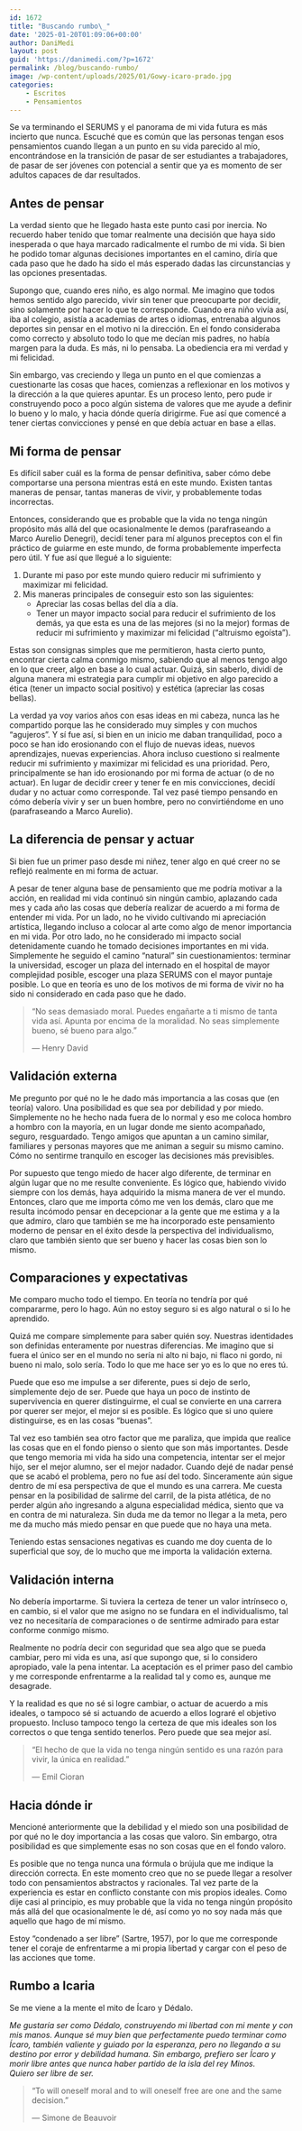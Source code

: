 ```yaml
---
id: 1672
title: "Buscando rumbo\_"
date: '2025-01-20T01:09:06+00:00'
author: DaniMedi
layout: post
guid: 'https://danimedi.com/?p=1672'
permalink: /blog/buscando-rumbo/
image: /wp-content/uploads/2025/01/Gowy-icaro-prado.jpg
categories:
    - Escritos
    - Pensamientos
---
```


Se va terminando el SERUMS y el panorama de mi vida futura es más incierto que nunca. Escuché que es común que las personas tengan esos pensamientos cuando llegan a un punto en su vida parecido al mío, encontrándose en la transición de pasar de ser estudiantes a trabajadores, de pasar de ser jóvenes con potencial a sentir que ya es momento de ser adultos capaces de dar resultados.

## Antes de pensar

La verdad siento que he llegado hasta este punto casi por inercia. No recuerdo haber tenido que tomar realmente una decisión que haya sido inesperada o que haya marcado radicalmente el rumbo de mi vida. Si bien he podido tomar algunas decisiones importantes en el camino, diría que cada paso que he dado ha sido el más esperado dadas las circunstancias y las opciones presentadas.

Supongo que, cuando eres niño, es algo normal. Me imagino que todos hemos sentido algo parecido, vivir sin tener que preocuparte por decidir, sino solamente por hacer lo que te corresponde. Cuando era niño vivía así, iba al colegio, asistía a academias de artes o idiomas, entrenaba algunos deportes sin pensar en el motivo ni la dirección. En el fondo consideraba como correcto y absoluto todo lo que me decían mis padres, no había margen para la duda. Es más, ni lo pensaba. La obediencia era mi verdad y mi felicidad.

Sin embargo, vas creciendo y llega un punto en el que comienzas a cuestionarte las cosas que haces, comienzas a reflexionar en los motivos y la dirección a la que quieres apuntar. Es un proceso lento, pero pude ir construyendo poco a poco algún sistema de valores que me ayude a definir lo bueno y lo malo, y hacia dónde quería dirigirme. Fue así que comencé a tener ciertas convicciones y pensé en que debía actuar en base a ellas.

## Mi forma de pensar

Es difícil saber cuál es la forma de pensar definitiva, saber cómo debe comportarse una persona mientras está en este mundo. Existen tantas maneras de pensar, tantas maneras de vivir, y probablemente todas incorrectas.

Entonces, considerando que es probable que la vida no tenga ningún propósito más allá del que ocasionalmente le demos (parafraseando a Marco Aurelio Denegri), decidí tener para mí algunos preceptos con el fin práctico de guiarme en este mundo, de forma probablemente imperfecta pero útil. Y fue así que llegué a lo siguiente:

1. Durante mi paso por este mundo quiero reducir mi sufrimiento y maximizar mi felicidad.
2. Mis maneras principales de conseguir esto son las siguientes: 
    - Apreciar las cosas bellas del día a día.
    - Tener un mayor impacto social para reducir el sufrimiento de los demás, ya que esta es una de las mejores (si no la mejor) formas de reducir mi sufrimiento y maximizar mi felicidad (“altruismo egoísta”).

Estas son consignas simples que me permitieron, hasta cierto punto, encontrar cierta calma conmigo mismo, sabiendo que al menos tengo algo en lo que creer, algo en base a lo cual actuar. Quizá, sin saberlo, dividí de alguna manera mi estrategia para cumplir mi objetivo en algo parecido a ética (tener un impacto social positivo) y estética (apreciar las cosas bellas).

La verdad ya voy varios años con esas ideas en mi cabeza, nunca las he compartido porque las he considerado muy simples y con muchos “agujeros”. Y sí fue así, si bien en un inicio me daban tranquilidad, poco a poco se han ido erosionando con el flujo de nuevas ideas, nuevos aprendizajes, nuevas experiencias. Ahora incluso cuestiono si realmente reducir mi sufrimiento y maximizar mi felicidad es una prioridad. Pero, principalmente se han ido erosionando por mi forma de actuar (o de no actuar). En lugar de decidir creer y tener fe en mis convicciones, decidí dudar y no actuar como corresponde. Tal vez pasé tiempo pensando en cómo debería vivir y ser un buen hombre, pero no convirtiéndome en uno (parafraseando a Marco Aurelio).

## La diferencia de pensar y actuar

Si bien fue un primer paso desde mi niñez, tener algo en qué creer no se reflejó realmente en mi forma de actuar.

A pesar de tener alguna base de pensamiento que me podría motivar a la acción, en realidad mi vida continuó sin ningún cambio, aplazando cada mes y cada año las cosas que debería realizar de acuerdo a mi forma de entender mi vida. Por un lado, no he vivido cultivando mi apreciación artística, llegando incluso a colocar al arte como algo de menor importancia en mi vida. Por otro lado, no he considerado mi impacto social detenidamente cuando he tomado decisiones importantes en mi vida. Simplemente he seguido el camino “natural” sin cuestionamientos: terminar la universidad, escoger un plaza del internado en el hospital de mayor complejidad posible, escoger una plaza SERUMS con el mayor puntaje posible. Lo que en teoría es uno de los motivos de mi forma de vivir no ha sido ni considerado en cada paso que he dado.

> “No seas demasiado moral. Puedes engañarte a ti mismo de tanta vida así. Apunta por encima de la moralidad. No seas simplemente bueno, sé bueno para algo.”
> 
> — Henry David

## Validación externa

Me pregunto por qué no le he dado más importancia a las cosas que (en teoría) valoro. Una posibilidad es que sea por debilidad y por miedo. Simplemente no he hecho nada fuera de lo normal y eso me coloca hombro a hombro con la mayoría, en un lugar donde me siento acompañado, seguro, resguardado. Tengo amigos que apuntan a un camino similar, familiares y personas mayores que me animan a seguir su mismo camino. Cómo no sentirme tranquilo en escoger las decisiones más previsibles.

Por supuesto que tengo miedo de hacer algo diferente, de terminar en algún lugar que no me resulte conveniente. Es lógico que, habiendo vivido siempre con los demás, haya adquirido la misma manera de ver el mundo. Entonces, claro que me importa cómo me ven los demás, claro que me resulta incómodo pensar en decepcionar a la gente que me estima y a la que admiro, claro que también se me ha incorporado este pensamiento moderno de pensar en el éxito desde la perspectiva del individualismo, claro que también siento que ser bueno y hacer las cosas bien son lo mismo.

## Comparaciones y expectativas

Me comparo mucho todo el tiempo. En teoría no tendría por qué compararme, pero lo hago. Aún no estoy seguro si es algo natural o si lo he aprendido.

Quizá me compare simplemente para saber quién soy. Nuestras identidades son definidas enteramente por nuestras diferencias. Me imagino que si fuera el único ser en el mundo no sería ni alto ni bajo, ni flaco ni gordo, ni bueno ni malo, solo sería. Todo lo que me hace ser yo es lo que no eres tú.

Puede que eso me impulse a ser diferente, pues si dejo de serlo, simplemente dejo de ser. Puede que haya un poco de instinto de supervivencia en querer distinguirme, el cual se convierte en una carrera por querer ser mejor, el mejor si es posible. Es lógico que si uno quiere distinguirse, es en las cosas “buenas”.

Tal vez eso también sea otro factor que me paraliza, que impida que realice las cosas que en el fondo pienso o siento que son más importantes. Desde que tengo memoria mi vida ha sido una competencia, intentar ser el mejor hijo, ser el mejor alumno, ser el mejor nadador. Cuando dejé de nadar pensé que se acabó el problema, pero no fue así del todo. Sinceramente aún sigue dentro de mí esa perspectiva de que el mundo es una carrera. Me cuesta pensar en la posibilidad de salirme del carril, de la pista atlética, de no perder algún año ingresando a alguna especialidad médica, siento que va en contra de mi naturaleza. Sin duda me da temor no llegar a la meta, pero me da mucho más miedo pensar en que puede que no haya una meta.

Teniendo estas sensaciones negativas es cuando me doy cuenta de lo superficial que soy, de lo mucho que me importa la validación externa.

## Validación interna

No debería importarme. Si tuviera la certeza de tener un valor intrínseco o, en cambio, si el valor que me asigno no se fundara en el individualismo, tal vez no necesitaría de comparaciones o de sentirme admirado para estar conforme conmigo mismo.

Realmente no podría decir con seguridad que sea algo que se pueda cambiar, pero mi vida es una, así que supongo que, si lo considero apropiado, vale la pena intentar. La aceptación es el primer paso del cambio y me corresponde enfrentarme a la realidad tal y como es, aunque me desagrade.

Y la realidad es que no sé si logre cambiar, o actuar de acuerdo a mis ideales, o tampoco sé si actuando de acuerdo a ellos lograré el objetivo propuesto. Incluso tampoco tengo la certeza de que mis ideales son los correctos o que tenga sentido tenerlos. Pero puede que sea mejor así.

> “El hecho de que la vida no tenga ningún sentido es una razón para vivir, la única en realidad.”
> 
> — Emil Cioran

## Hacia dónde ir

Mencioné anteriormente que la debilidad y el miedo son una posibilidad de por qué no le doy importancia a las cosas que valoro. Sin embargo, otra posibilidad es que simplemente esas no son cosas que en el fondo valoro.

Es posible que no tenga nunca una fórmula o brújula que me indique la dirección correcta. En este momento creo que no se puede llegar a resolver todo con pensamientos abstractos y racionales. Tal vez parte de la experiencia es estar en conflicto constante con mis propios ideales. Como dije casi al principio, es muy probable que la vida no tenga ningún propósito más allá del que ocasionalmente le dé, así como yo no soy nada más que aquello que hago de mí mismo.

Estoy “condenado a ser libre” (Sartre, 1957), por lo que me corresponde tener el coraje de enfrentarme a mi propia libertad y cargar con el peso de las acciones que tome.

## Rumbo a Icaria

Se me viene a la mente el mito de Ícaro y Dédalo.

<em>
Me gustaría ser como Dédalo,  
construyendo mi libertad con mi mente y con mis manos.  
Aunque sé muy bien que perfectamente puedo terminar como Ícaro,  
también valiente y guiado por la esperanza,  
pero no llegando a su destino por error y debilidad humana.  
Sin embargo,  
prefiero ser Ícaro y morir libre  
antes que nunca haber partido  
de la isla del rey Minos.  
<br>
Quiero ser  
libre de ser.  
</em>

<br>

> “To will oneself moral and to will oneself free are one and the same decision.”
> 
> — Simone de Beauvoir

